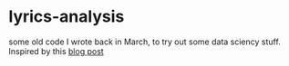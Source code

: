 # lyrics-analysis

some old code I wrote back in March, to try out some data sciency stuff. Inspired by this [blog post](https://towardsdatascience.com/drake-using-natural-language-processing-to-understand-his-lyrics-49e54ace3662)
